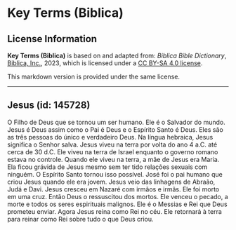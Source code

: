 # Key Terms (Biblica)

## License Information

**Key Terms (Biblica)** is based on and adapted from: _Biblica Bible Dictionary_, [Biblica, Inc.](https://www.biblica.com/), 2023, which is licensed under a [CC BY-SA 4.0 license](https://creativecommons.org/licenses/by-sa/4.0/legalcode.en).

This markdown version is provided under the same license.



--------------------------------

## Jesus (id: 145728)

O Filho de Deus que se tornou um ser humano. Ele é o Salvador do mundo. Jesus é Deus assim como o Pai é Deus e o Espírito Santo é Deus. Eles são as três pessoas do único e verdadeiro Deus. Na língua hebraica, Jesus significa o Senhor salva. Jesus viveu na terra por volta do ano 4 a.C. até cerca de 30 d.C. Ele viveu na terra de Israel enquanto o governo romano estava no controle. Quando ele viveu na terra, a mãe de Jesus era Maria. Ela ficou grávida de Jesus mesmo sem ter tido relações sexuais com ninguém. O Espírito Santo tornou isso possível. José foi o pai humano que criou Jesus quando ele era jovem. Jesus veio das linhagens de Abraão, Judá e Davi. Jesus cresceu em Nazaré com irmãos e irmãs. Ele foi morto em uma cruz. Então Deus o ressuscitou dos mortos. Ele venceu o pecado, a morte e todos os seres espirituais malignos. Ele é o Messias e Rei que Deus prometeu enviar. Agora Jesus reina como Rei no céu. Ele retornará à terra para reinar como Rei sobre tudo o que Deus criou.


